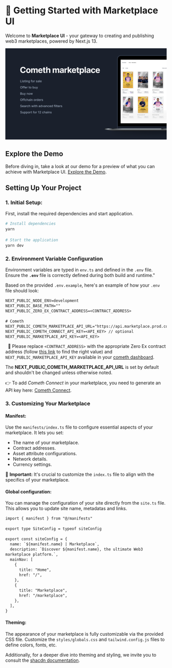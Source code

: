 # 🚀 Getting Started with Marketplace UI

Welcome to **Marketplace UI** - your gateway to creating and publishing web3 marketplaces, powered by Next.js 13.

![Marketplace Screenshot](./thumbnail.png)

## Explore the Demo

Before diving in, take a look at our demo for a preview of what you can achieve with Marketplace UI. 
[Explore the Demo](https://starter.marketplace.develop.core.cometh.tech/marketplace/marketplace).

## Setting Up Your Project

### 1. Initial Setup:

First, install the required dependencies and start application.

```bash
# Install dependencies
yarn

# Start the application
yarn dev
```


### 2. Environment Variable Configuration
Environment variables are typed in `env.ts` and defined in the `.env` file. Ensure the **`.env`** file is correctly defined during both build and runtime."

Based on the provided `.env.example`, here's an example of how your `.env` file should look:

```
NEXT_PUBLIC_NODE_ENV=development
NEXT_PUBLIC_BASE_PATH=""
NEXT_PUBLIC_ZERO_EX_CONTRACT_ADDRESS=<CONTRACT_ADDRESS>

# Cometh
NEXT_PUBLIC_COMETH_MARKETPLACE_API_URL="https://api.marketplace.prod.core.cometh.tech/v1"
NEXT_PUBLIC_COMETH_CONNECT_API_KEY=<API_KEY> // optional
NEXT_PUBLIC_MARKETPLACE_API_KEY=<API_KEY>
```
 
🔧 Please replace `<CONTRACT_ADDRESS>` with the appropriate Zero Ex contract address (follow [this link](https://0x.org/docs/introduction/0x-cheat-sheet#exchange-proxy-addresses) to find the right value) and `NEXT_PUBLIC_MARKETPLACE_API_KEY` available in your [cometh dashboard](https://app.cometh.io/).

The **NEXT_PUBLIC_COMETH_MARKETPLACE_API_URL** is set by default and shouldn't be changed unless otherwise noted.

👉 To add *Cometh Connect* in your marketplace, you need to generate an API key here: [Cometh Connect](https://docs.cometh.io/connect/quickstart/getting-started).

### 3. Customizing Your Marketplace

#### **Manifest:** 
Use the `manifests/index.ts` file to configure essential aspects of your marketplace. It lets you set:
- The name of your marketplace.
- Contract addresses.
- Asset attribute configurations.
- Network details.
- Currency settings.

🔧 **Important:** It's crucial to customize the `index.ts` file to align with the specifics of your marketplace.

#### **Global configuration:**
You can manage the configuration of your site directly from the `site.ts` file. This allows you to update site name, metadatas and links.

```
import { manifest } from "@/manifests"

export type SiteConfig = typeof siteConfig

export const siteConfig = {
  name: `${manifest.name} | Marketplace`,
  description: `Discover ${manifest.name}, the ultimate Web3 marketplace platform.`,
  mainNav: [
    {
      title: "Home", 
      href: "/",
    },
    {
      title: "Marketplace",
      href: "/marketplace",
    },
  ],
}
```

#### **Theming:**
The appearance of your marketplace is fully customizable via the provided CSS file. Customize the `styles/globals.css` and `tailwind.config.js` files to define colors, fonts, etc.

Additionally, for a deeper dive into theming and styling, we invite you to consult the [shacdn documentation](https://ui.shadcn.com/docs/theming).
